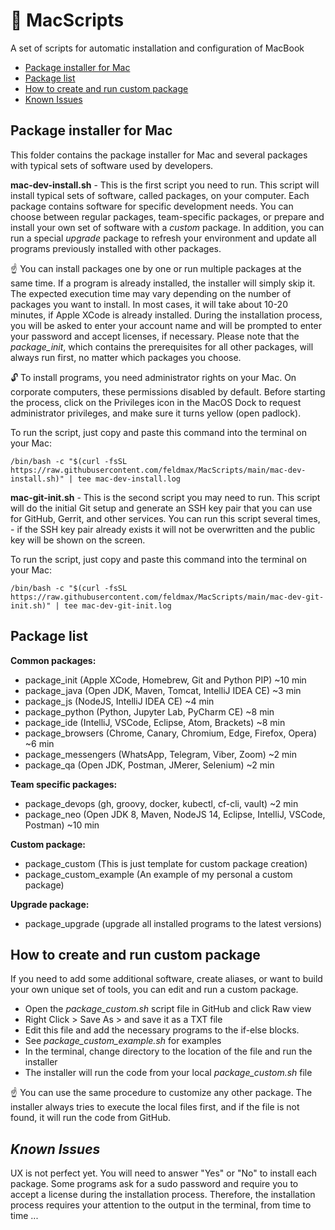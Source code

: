 #  MacScripts
A set of scripts for automatic installation and configuration of MacBook

- [Package installer for Mac](https://github.com/feldmax/MacScripts#package-installer-for-mac)
- [Package list](https://github.com/feldmax/MacScripts#package-list)
- [How to create and run custom package](https://github.com/feldmax/MacScripts#how-to-create-and-run-custom-package)
- [Known Issues](https://github.com/feldmax/MacScripts#known-issues)

## Package installer for Mac
This folder contains the package installer for Mac and several packages with typical sets of software 
used by developers.

**mac-dev-install.sh** -
This is the first script you need to run. This script will install typical sets of software, called packages, 
on your computer. Each package contains software for specific development needs. You can choose between 
regular packages, team-specific packages, or prepare and install your own set of software with a *custom* package. 
In addition, you can run a special *upgrade* package to refresh your environment and update all programs 
previously installed with other packages.

☝️ You can install packages one by one or run multiple packages at the same time. If a program is already installed, 
the installer will simply skip it. The expected execution time may vary depending on the number of packages you 
want to install. In most cases, it will take about 10-20 minutes, if Apple XCode is already installed.
During the installation process, you will be asked to enter your account name and will be prompted to enter
your password and accept licenses, if necessary. Please note that the *package_init*, which contains the 
prerequisites for all other packages, will always run first, no matter which packages you choose.

🔓  To install programs, you need administrator rights on your Mac. On corporate computers, these permissions
disabled by default. Before starting the process, click on the Privileges icon in the MacOS Dock to request
administrator privileges, and make sure it turns yellow (open padlock).

To run the script, just copy and paste this command into the terminal on your Mac:

    /bin/bash -c "$(curl -fsSL https://raw.githubusercontent.com/feldmax/MacScripts/main/mac-dev-install.sh)" | tee mac-dev-install.log


**mac-git-init.sh** -
This is the second script you may need to run. This script will do the initial Git setup and generate 
an SSH key pair that you can use for GitHub, Gerrit, and other services. You can run this script several times, -
if the SSH key pair already exists it will not be overwritten and the public key will  be shown on the screen.

To run the script, just copy and paste this command into the terminal on your Mac:

    /bin/bash -c "$(curl -fsSL https://raw.githubusercontent.com/feldmax/MacScripts/main/mac-dev-git-init.sh)" | tee mac-dev-git-init.log


## Package list

**Common packages:**
- package_init      (Apple XCode, Homebrew, Git and Python PIP)      ~10 min
- package_java      (Open JDK, Maven, Tomcat, IntelliJ IDEA CE)       ~3 min
- package_js        (NodeJS, IntelliJ IDEA CE)                        ~4 min
- package_python    (Python, Jupyter Lab, PyCharm CE)                 ~8 min
- package_ide       (IntelliJ, VSCode, Eclipse, Atom, Brackets)       ~8 min
- package_browsers  (Chrome, Canary, Chromium, Edge, Firefox, Opera)  ~6 min
- package_messengers        (WhatsApp, Telegram, Viber, Zoom)         ~2 min
- package_qa                (Open JDK, Postman, JMerer, Selenium)     ~2 min

**Team specific packages:**
- package_devops    (gh, groovy, docker, kubectl, cf-cli, vault)      ~2 min
- package_neo       (Open JDK 8, Maven, NodeJS 14, Eclipse, IntelliJ,
  VSCode, Postman)                                ~10 min

**Custom package:**
- package_custom            (This is just template for custom package creation)
- package_custom_example    (An example of my personal a custom package)

**Upgrade package:**
- package_upgrade   (upgrade all installed programs to the latest versions)


## How to create and run custom package

If you need to add some additional software, create aliases, or want to build your own unique set of tools, 
you can edit and run a custom package.

- Open the *package_custom.sh* script file in GitHub and click Raw view
- Right Click > Save As > and save it as a TXT file
- Edit this file and add the necessary programs to the if-else blocks.
- See *package_custom_example.sh* for examples
- In the terminal, change directory to the location of the file and run the installer
- The installer will run the code from your local *package_custom.sh* file

☝️ You can use the same procedure to customize any other package. The installer always tries to execute 
the local files first, and if the file is not found, it will run the code from GitHub.


## *Known Issues*

UX is not perfect yet. You will need to answer "Yes" or "No" to install each package.
Some programs ask for a sudo password and require you to accept a license during the installation process.
Therefore, the installation process requires your attention to the output in the terminal, from time to time ...








